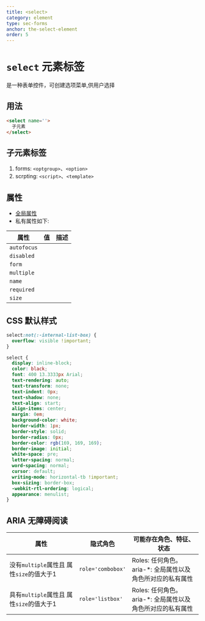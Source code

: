 ```yaml
---
title: <select>
category: element
type: sec-forms
anchor: the-select-element
order: 5
---
```


# `select` 元素标签

是一种表单控件，可创建选项菜单,供用户选择

## 用法

```html
<select name=''>
  子元素
</select>
```

## 子元素标签

1. forms: `<optgroup>`、`<option>`
1. scrpting: `<script>`、`<template>`

## 属性

* [全局属性](/front-end/HTML/attribute#anchor-全局属性)
* 私有属性如下:

| 属性 | 值 | 描述 |
| ---- | ---- | ---- |
| `autofocus` | | |
| `disabled` | | |
| `form` | | |
| `multiple` | | |
| `name` | | |
| `required` | | |
| `size` | | |

## CSS 默认样式

```css
select:not(:-internal-list-box) {
  overflow: visible !important;
}

select {
  display: inline-block;
  color: black;
  font: 400 13.3333px Arial;
  text-rendering: auto;
  text-transform: none;
  text-indent: 0px;
  text-shadow: none;
  text-align: start;
  align-items: center;
  margin: 0em;
  background-color: white;
  border-width: 1px;
  border-style: solid;
  border-radius: 0px;
  border-color: rgb(169, 169, 169);
  border-image: initial;
  white-space: pre;
  letter-spacing: normal;
  word-spacing: normal;
  cursor: default;
  writing-mode: horizontal-tb !important;
  box-sizing: border-box;
  -webkit-rtl-ordering: logical;
  appearance: menulist;
}
```

## ARIA 无障碍阅读

| 属性 | 隐式角色 | 可能存在角色、特征、状态 |
| ---- | ---- | ---- |
| 没有`multiple`属性且 属性`size`的值大于1 | `role='combobox'` | Roles: 任何角色。 <br> aria-*: 全局属性以及角色所对应的私有属性 |
| 具有`multiple`属性且 属性`size`的值大于1 | `role='listbox'` | Roles: 任何角色。 <br> aria-*: 全局属性以及角色所对应的私有属性 |
